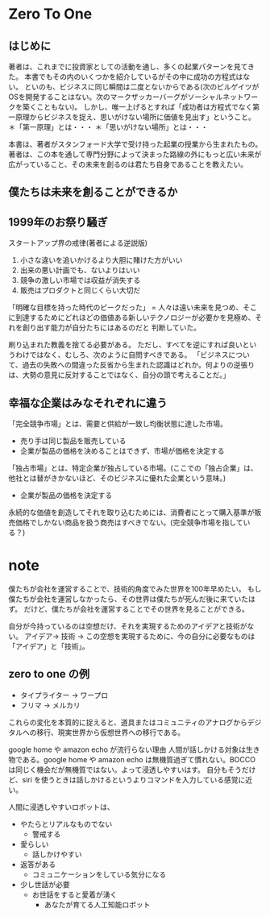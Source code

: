 # Zero To One

## はじめに
著者は、これまでに投資家としての活動を通し、多くの起業パターンを見てきた。
本書でもその内のいくつかを紹介しているがその中に成功の方程式はない。
といのも、ビジネスに同じ瞬間は二度とないからである(次のビルゲイツがOSを開発することはない。次のマークザッカーバーグがソーシャルネットワークを築くこともない)。
しかし、唯一上げるとすれば「成功者は方程式でなく第一原理からビジネスを捉え、思いがけない場所に価値を見出す」ということ。
＊「第一原理」とは・・・
＊「思いがけない場所」とは・・・

本書は、著者がスタンフォード大学で受け持った起業の授業から生まれたもの。
著者は、この本を通して専門分野によって決まった路線の外にもっと広い未来が広がっていること、その未来を創るのは君たち自身であることを教えたい。

## 僕たちは未来を創ることができるか

## 1999年のお祭り騒ぎ
スタートアップ界の戒律(著者による逆説版)
1. 小さな違いを追いかけるより大胆に賭けた方がいい
2. 出来の悪い計画でも、ないよりはいい
3. 競争の激しい市場では収益が消失する
4. 販売はプロダクトと同じくらい大切だ

「明確な目標を持った時代のピークだった」
= 人々は遠い未来を見つめ、そこに到達するためにどれほどの価値ある新しいテクノロジーが必要かを見極め、それを創り出す能力が自分たちにはあるのだと 判断していた。

刷り込まれた教義を捨てる必要がある。
ただし、すべてを逆にすれば良いというわけではなく、むしろ、次のように自問すべきである。
「ビジネスについて、過去の失敗への間違った反省から生まれた認識はどれか。何よりの逆張りは、大勢の意見に反対することではなく、自分の頭で考えることだ。」

## 幸福な企業はみなそれぞれに違う
「完全競争市場」とは、需要と供給が一致し均衡状態に達した市場。
- 売り手は同じ製品を販売している
- 企業が製品の価格を決めることはできず、市場が価格を決定する

「独占市場」とは、特定企業が独占している市場。(ここでの「独占企業」は、他社とは替がきかないほど、そのビジネスに優れた企業という意味。)
- 企業が製品の価格を決定する

永続的な価値を創造してそれを取り込むためには、消費者にとって購入基準が販売価格でしかない商品を扱う商売はすべきでない。(完全競争市場を指している？)

# note
僕たちが会社を運営することで、技術的角度でみた世界を100年早めたい。
もし僕たちが会社を運営しなかったら、その世界は僕たちが死んだ後に来ていたはず。
だけど、僕たちが会社を運営することでその世界を見ることができる。

自分が今持っているのは空想だけ、それを実現するためのアイデアと技術がない。
アイデア->
技術 ->
この空想を実現するために、今の自分に必要なものは「アイデア」と「技術」。

## zero to one の例
- タイプライター -> ワープロ
- フリマ -> メルカリ

これらの変化を本質的に捉えると、道具またはコミュニティのアナログからデジタルへの移行、現実世界から仮想世界への移行である。

google home や amazon echo が流行らない理由
人間が話しかける対象は生き物である。google home や amazon echo は無機質過ぎて慣れない。BOCCO は同じく機会だが無機質ではない。よって浸透しやすいはす。
自分もそうだけど、siri を使うときは話しかけるというよりコマンドを入力している感覚に近い。

人間に浸透しやすいロボットは、
- やたらとリアルなものでない
  - 警戒する
- 愛らしい
  - 話しかけやすい
- 返答がある
  - コミュニケーションをしている気分になる
- 少し世話が必要
  - お世話をすると愛着が湧く
    - あなたが育てる人工知能ロボット
